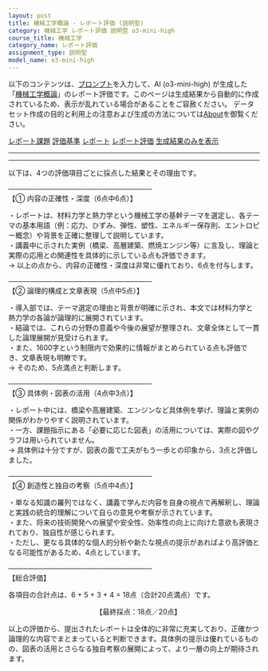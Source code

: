 ```yaml
---
layout: post
title: 機械工学概論 - レポート評価 (説明型)
category: 機械工学 レポート評価 説明型 o3-mini-high
course_title: 機械工学
category_name: レポート評価
assignment_type: 説明型
model_name: o3-mini-high
---
```


以下のコンテンツは、[プロンプト](https://github.com/takedatoshiyuki/synthetic_assignments/tree/main/generated/機械工学/o3-mini-high/prompt_レポート評価-説明型.md)を入力して、AI (o3-mini-high) が生成した「[機械工学概論](/contents/機械工学/)」のレポート評価です。このページは生成結果から自動的に作成されているため、表示が乱れている場合があることをご容赦ください。
データセット作成の目的と利用上の注意および生成の方法については[About](/About)を御覧ください。

[レポート課題](../レポート課題-説明型)
[評価基準](../評価基準-説明型)
[レポート](../レポート-説明型)
[レポート評価](../レポート評価-説明型)
[生成結果のみを表示](https://github.com/takedatoshiyuki/synthetic_assignments/tree/main/generated/機械工学/o3-mini-high/レポート評価-説明型.md)
  

***
***
  
以下は、4つの評価項目ごとに採点した結果とその理由です。

─────────────────────────────  
【① 内容の正確性・深度（6点中6点）】

・レポートは、材料力学と熱力学という機械工学の基幹テーマを選定し、各テーマの基本用語（例：応力、ひずみ、弾性、塑性、エネルギー保存則、エントロピー概念）や背景を正確に整理して説明しています。  
・講義中に示された実例（橋梁、高層建築、燃焼エンジン等）に言及し、理論と実際の応用との関連性を具体的に示している点も評価できます。  
→ 以上の点から、内容の正確性・深度は非常に優れており、6点を付与します。

─────────────────────────────  
【② 論理的構成と文章表現（5点中5点）】

・導入部では、テーマ選定の理由と背景が明確に示され、本文では材料力学と熱力学の各論が論理的に展開されています。  
・結論では、これらの分野の意義や今後の展望が整理され、文章全体として一貫した論理展開が見受けられます。  
・また、1600字という制限内で効果的に情報がまとめられている点も評価でき、文章表現も明瞭です。  
→ そのため、5点満点と判断します。

─────────────────────────────  
【③ 具体例・図表の活用（4点中3点）】

・レポート中には、橋梁や高層建築、エンジンなど具体例を挙げ、理論と実例の関係がわかりやすく説明されています。  
・一方、課題指示にある「必要に応じた図表」の活用については、実際の図やグラフは用いられていません。  
→ 具体例は十分ですが、図表の面で工夫がもう一歩との印象から、3点と評価しました。

─────────────────────────────  
【④ 創造性と独自の考察（5点中4点）】

・単なる知識の羅列ではなく、講義で学んだ内容を自身の視点で再解釈し、理論と実践の統合的理解について自らの意見や考察が示されています。  
・また、将来の技術開発への展望や安全性、効率性の向上に向けた意欲も表現されており、独自性が感じられます。  
・ただし、更なる具体的な個人的分析や新たな視点の提示があればより高評価となる可能性があるため、4点としています。

─────────────────────────────  
【総合評価】

各項目の合計点は、6 + 5 + 3 + 4 = 18点（合計20点満点）です。

　　　　　　　　　　　　　【最終採点：18点／20点】

以上の評価から、提出されたレポートは全体的に非常に充実しており、正確かつ論理的な内容でまとまっていると判断できます。具体例の提示は優れているものの、図表の活用とさらなる独自考察の展開によって、より一層の向上が期待されます。
